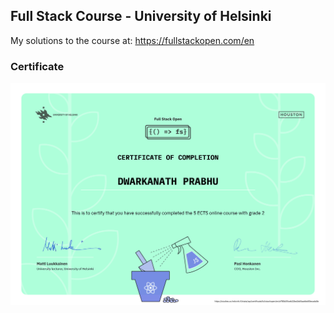 ## Full Stack Course - University of Helsinki

My solutions to the course at: https://fullstackopen.com/en

### Certificate

![](certificate-fullstack.png)